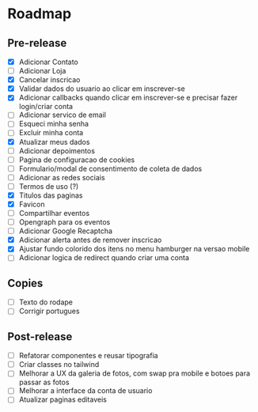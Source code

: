 # Roadmap

## Pre-release

- [x] Adicionar Contato
- [ ] Adicionar Loja
- [x] Cancelar inscricao
- [x] Validar dados do usuario ao clicar em inscrever-se
- [x] Adicionar callbacks quando clicar em inscrever-se e precisar fazer login/criar conta
- [ ] Adicionar servico de email
- [ ] Esqueci minha senha
- [ ] Excluir minha conta
- [x] Atualizar meus dados
- [ ] Adicionar depoimentos
- [ ] Pagina de configuracao de cookies
- [ ] Formulario/modal de consentimento de coleta de dados
- [ ] Adicionar as redes sociais
- [ ] Termos de uso (?)
- [x] Titulos das paginas
- [x] Favicon
- [ ] Compartilhar eventos
- [ ] Opengraph para os eventos
- [ ] Adicionar Google Recaptcha
- [x] Adicionar alerta antes de remover inscricao
- [x] Ajustar fundo colorido dos itens no menu hamburger na versao mobile
- [ ] Adicionar logica de redirect quando criar uma conta

## Copies

- [ ] Texto do rodape
- [ ] Corrigir portugues

## Post-release

- [ ] Refatorar componentes e reusar tipografia
- [ ] Criar classes no tailwind
- [ ] Melhorar a UX da galeria de fotos, com swap pra mobile e botoes para passar as fotos
- [ ] Melhorar a interface da conta de usuario
- [ ] Atualizar paginas editaveis